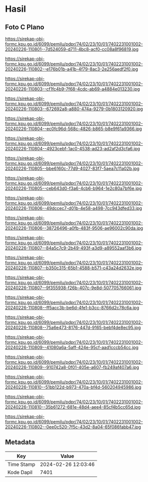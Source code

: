 # Hasil

## Foto C Plano

https://sirekap-obj-formc.kpu.go.id/6099/pemilu/pdpr/74/02/23/10/01/7402231001002-20240226-110801--7d524059-d711-4bc8-acf0-cc08a8f96819.jpg

https://sirekap-obj-formc.kpu.go.id/6099/pemilu/pdpr/74/02/23/10/01/7402231001002-20240226-110802--e176b01b-a41b-4f79-8ac3-2e256aedf2f0.jpg

https://sirekap-obj-formc.kpu.go.id/6099/pemilu/pdpr/74/02/23/10/01/7402231001002-20240226-110803--cf1fc4b9-7f68-4cdc-ab69-a4884e013230.jpg

https://sirekap-obj-formc.kpu.go.id/6099/pemilu/pdpr/74/02/23/10/01/7402231001002-20240226-110803--672692a8-a880-474a-9279-0b1803120920.jpg

https://sirekap-obj-formc.kpu.go.id/6099/pemilu/pdpr/74/02/23/10/01/7402231001002-20240226-110804--ec0fc96d-568c-4826-b865-b8e9f61a9366.jpg

https://sirekap-obj-formc.kpu.go.id/6099/pemilu/pdpr/74/02/23/10/01/7402231001002-20240226-110804--4923cebf-1ac0-4538-ad23-ad2af2d3cfa6.jpg

https://sirekap-obj-formc.kpu.go.id/6099/pemilu/pdpr/74/02/23/10/01/7402231001002-20240226-110805--bbe6160c-77d9-4027-83f7-5aea7c11a02b.jpg

https://sirekap-obj-formc.kpu.go.id/6099/pemilu/pdpr/74/02/23/10/01/7402231001002-20240226-110805--ceb643d0-f3a6-4cb6-b964-1e2c80a7bf6e.jpg

https://sirekap-obj-formc.kpu.go.id/6099/pemilu/pdpr/74/02/23/10/01/7402231001002-20240226-110806--49dccec7-d01b-4e58-a498-7cc943dfed33.jpg

https://sirekap-obj-formc.kpu.go.id/6099/pemilu/pdpr/74/02/23/10/01/7402231001002-20240226-110806--38726496-a0fb-483f-9506-ae96002c90da.jpg

https://sirekap-obj-formc.kpu.go.id/6099/pemilu/pdpr/74/02/23/10/01/7402231001002-20240226-110807--84a5c7c9-2b49-493f-a3d9-a89552aaf3b6.jpg

https://sirekap-obj-formc.kpu.go.id/6099/pemilu/pdpr/74/02/23/10/01/7402231001002-20240226-110807--b350c315-65b1-4588-b571-c43a24d2632e.jpg

https://sirekap-obj-formc.kpu.go.id/6099/pemilu/pdpr/74/02/23/10/01/7402231001002-20240226-110807--9f355938-f26b-407c-9e8d-507705766061.jpg

https://sirekap-obj-formc.kpu.go.id/6099/pemilu/pdpr/74/02/23/10/01/7402231001002-20240226-110808--ff5acc3b-be6d-4fe1-b3cc-8766d2c78c6a.jpg

https://sirekap-obj-formc.kpu.go.id/6099/pemilu/pdpr/74/02/23/10/01/7402231001002-20240226-110808--75a6e473-8176-447d-9165-bebf4de8ec95.jpg

https://sirekap-obj-formc.kpu.go.id/6099/pemilu/pdpr/74/02/23/10/01/7402231001002-20240226-110809--41080a6a-5aff-424e-95cf-aad1cccb54cc.jpg

https://sirekap-obj-formc.kpu.go.id/6099/pemilu/pdpr/74/02/23/10/01/7402231001002-20240226-110809--910742a8-0f01-405e-a607-fb249af407a6.jpg

https://sirekap-obj-formc.kpu.go.id/6099/pemilu/pdpr/74/02/23/10/01/7402231001002-20240226-110810--51bb122d-b973-470a-bf4d-560204945986.jpg

https://sirekap-obj-formc.kpu.go.id/6099/pemilu/pdpr/74/02/23/10/01/7402231001002-20240226-110810--35b61272-681e-48d4-aee4-85cf4b5cc65d.jpg

https://sirekap-obj-formc.kpu.go.id/6099/pemilu/pdpr/74/02/23/10/01/7402231001002-20240226-110802--0ee0c520-7f5c-43d2-8a04-65f086fabb47.jpg


## Metadata

| Key        | Value               |
| ---------- | ------------------- |
| Time Stamp | 2024-02-26 12:03:46 |
| Kode Dapil | 7401                |



